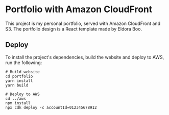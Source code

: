 # Portfolio with Amazon CloudFront

This project is my personal portfolio, served with Amazon CloudFront and S3. The portfolio design is a React template made by Eldora Boo.

## Deploy

To install the project's dependencies, build the website and deploy to AWS, run the following:

```
# Build website
cd portfolio
yarn install
yarn build

# Deploy to AWS
cd ../aws
npm install
npx cdk deploy -c accountId=012345678912
```
